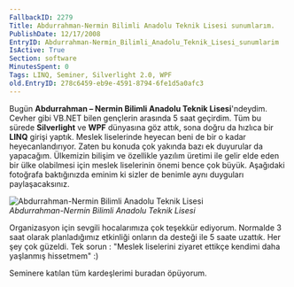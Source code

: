 ```yaml
---
FallbackID: 2279
Title: Abdurrahman-Nermin Bilimli Anadolu Teknik Lisesi sunumlarım.
PublishDate: 12/17/2008
EntryID: Abdurrahman-Nermin_Bilimli_Anadolu_Teknik_Lisesi_sunumlarim
IsActive: True
Section: software
MinutesSpent: 0
Tags: LINQ, Seminer, Silverlight 2.0, WPF
old.EntryID: 278c6459-eb9e-4591-8794-6fe1d5a0afc3
---
```

Bugün **Abdurrahman – Nermin Bilimli Anadolu Teknik Lisesi**'ndeydim.
Cevher gibi VB.NET bilen gençlerin arasında 5 saat geçirdim. Tüm bu
sürede **Silverlight** ve **WPF** dünyasına göz attık, sona doğru da
hızlıca bir **LINQ** girişi yaptık. Meslek liselerinde heyecan beni de
bir o kadar heyecanlandırıyor. Zaten bu konuda çok yakında bazı ek
duyurular da yapacağım. Ülkemizin bilişim ve özellikle yazılım üretimi
ile gelir elde eden bir ülke olabilmesi için meslek liselerinin önemi
bence çok büyük. Aşağıdaki fotoğrafa baktığınızda eminim ki sizler de
benimle aynı duyguları paylaşacaksınız.

![Abdurrahman-Nermin Bilimli Anadolu Teknik
Lisesi](http://cdn.daron.yondem.com/assets/2279/17122008_1.jpg)\
*Abdurrahman-Nermin Bilimli Anadolu Teknik Lisesi*

Organizasyon için sevgili hocalarımıza çok teşekkür ediyorum. Normalde 3
saat olarak planladığımız etkinliği onların da desteği ile 5 saate
uzattık. Her şey çok güzeldi. Tek sorun : "Meslek liselerini ziyaret
ettikçe kendimi daha yaşlanmış hissetmem" :)

Seminere katılan tüm kardeşlerimi buradan öpüyorum.


